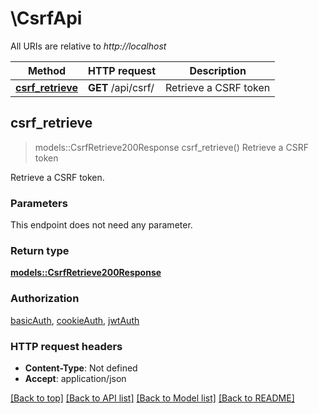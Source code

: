 # \CsrfApi

All URIs are relative to *http://localhost*

Method | HTTP request | Description
------------- | ------------- | -------------
[**csrf_retrieve**](CsrfApi.md#csrf_retrieve) | **GET** /api/csrf/ | Retrieve a CSRF token



## csrf_retrieve

> models::CsrfRetrieve200Response csrf_retrieve()
Retrieve a CSRF token

Retrieve a CSRF token.

### Parameters

This endpoint does not need any parameter.

### Return type

[**models::CsrfRetrieve200Response**](csrf_retrieve_200_response.md)

### Authorization

[basicAuth](../README.md#basicAuth), [cookieAuth](../README.md#cookieAuth), [jwtAuth](../README.md#jwtAuth)

### HTTP request headers

- **Content-Type**: Not defined
- **Accept**: application/json

[[Back to top]](#) [[Back to API list]](../README.md#documentation-for-api-endpoints) [[Back to Model list]](../README.md#documentation-for-models) [[Back to README]](../README.md)

